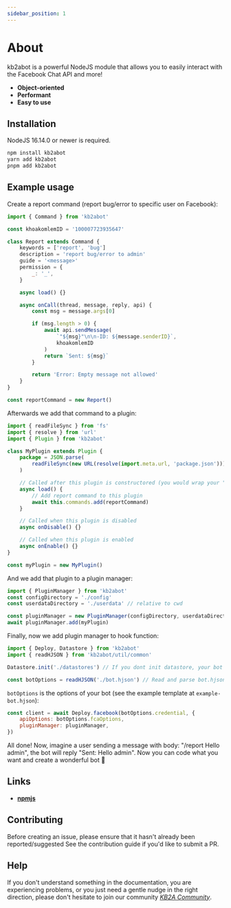 ```yaml
---
sidebar_position: 1
---
```


# About

kb2abot is a powerful NodeJS module that allows you to easily interact with the Facebook Chat API and more!

-   **Object-oriented**
-   **Performant**
-   **Easy to use**

## Installation

NodeJS 16.14.0 or newer is required.

```bash
npm install kb2abot
yarn add kb2abot
pnpm add kb2abot
```

## Example usage

Create a report command (report bug/error to specific user on Facebook):

```js
import { Command } from 'kb2abot'

const khoakomlemID = '100007723935647'

class Report extends Command {
    keywords = ['report', 'bug']
    description = 'report bug/error to admin'
    guide = '<message>'
    permission = {
        _: '_',
    }

    async load() {}

    async onCall(thread, message, reply, api) {
        const msg = message.args[0]

        if (msg.length > 0) {
            await api.sendMessage(
                `"${msg}"\n\n-ID: ${message.senderID}`,
                khoakomlemID
            )
            return `Sent: ${msg}`
        }

        return 'Error: Empty message not allowed'
    }
}

const reportCommand = new Report()
```

Afterwards we add that command to a plugin:

```js
import { readFileSync } from 'fs'
import { resolve } from 'url'
import { Plugin } from 'kb2abot'

class MyPlugin extends Plugin {
    package = JSON.parse(
        readFileSync(new URL(resolve(import.meta.url, 'package.json')))
    )

    // Called after this plugin is constructored (you would wrap your "async this.commands.add(command)" in this function in order to load commands in synchronous)
    async load() {
        // Add report command to this plugin
        await this.commands.add(reportCommand)
    }

    // Called when this plugin is disabled
    async onDisable() {}

    // Called when this plugin is enabled
    async onEnable() {}
}

const myPlugin = new MyPlugin()
```

And we add that plugin to a plugin manager:

```js
import { PluginManager } from 'kb2abot'
const configDirectory = './config'
const userdataDirectory = './userdata' // relative to cwd

const pluginManager = new PluginManager(configDirectory, userdataDirectory)
await pluginManager.add(myPlugin)
```

Finally, now we add plugin manager to hook function:

```js
import { Deploy, Datastore } from 'kb2abot'
import { readHJSON } from 'kb2abot/util/common'

Datastore.init('./datastores') // If you dont init datastore, your bot will be freeze and throw timeout error

const botOptions = readHJSON('./bot.hjson') // Read and parse bot.hjson file (relative to cwd)
```

`botOptions` is the options of your bot (see the example template at `example-bot.hjson`):

```js
const client = await Deploy.facebook(botOptions.credential, {
    apiOptions: botOptions.fcaOptions,
    pluginManager: pluginManager,
})
```

All done! Now, imagine a user sending a message with body: "/report Hello admin", the bot will reply "Sent: Hello admin". Now you can code what you want and create a wonderful bot 🌟

## Links

-   [**npmjs**](https://www.npmjs.com/package/kb2abot)

## Contributing

Before creating an issue, please ensure that it hasn't already been reported/suggested See the contribution guide if you'd like to submit a PR.

## Help

If you don't understand something in the documentation, you are experiencing problems, or you just need a gentle nudge in the right direction, please don't hesitate to join our community [_KB2A Community_](https://www.facebook.com/groups/KB2A.Team/).
